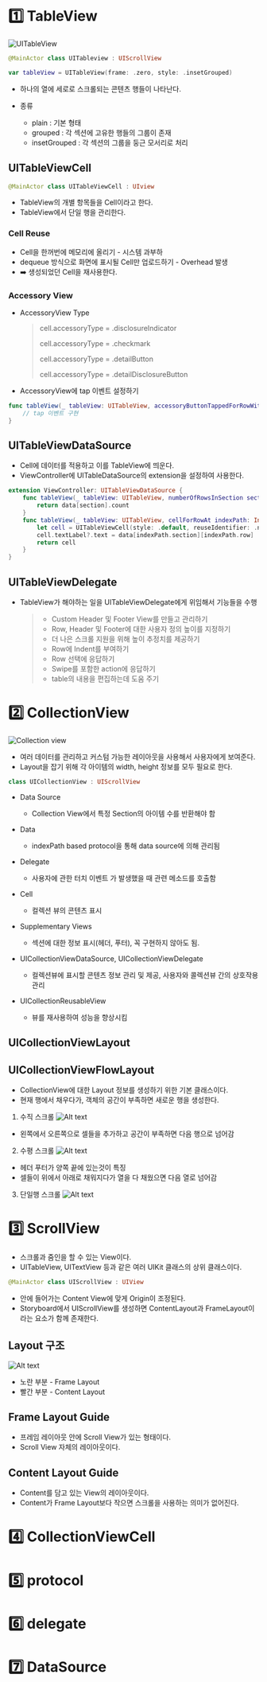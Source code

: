 # :one: TableView

![UITableView](image-10.png)

```swift
@MainActor class UITableview : UIScrollView
```

```swift
var tableView = UITableView(frame: .zero, style: .insetGrouped)
```

- 하나의 열에 세로로 스크롤되는 콘텐츠 행들이 나타난다.

- 종류
  - plain : 기본 형태
  - grouped : 각 섹션에 고유한 행들의 그룹이 존재
  - insetGrouped : 각 섹션의 그룹을 둥근 모서리로 처리

## UITableViewCell

```swift
@MainActor class UITableViewCell : UIview
```

- TableView의 개별 항목들을 Cell이라고 한다.
- TableView에서 단일 행을 관리한다.

### Cell Reuse

- Cell을 한꺼번에 메모리에 올리기 - 시스템 과부하
- dequeue 방식으로 화면에 표시될 Cell만 업로드하기 - Overhead 발생
- ➡️ 생성되었던 Cell을 재사용한다.

### Accessory View

- AccessoryView Type

  > cell.accessoryType = .disclosureIndicator
  >
  > cell.accessoryType = .checkmark
  >
  > cell.accessoryType = .detailButton
  >
  > cell.accessoryType = .detailDisclosureButton

- AccessoryView에 tap 이벤트 설정하기

```swift
func tableView(_ tableView: UITableView, accessoryButtonTappedForRowWith indexPath: IndexPath) {
    // tap 이벤트 구현
}
```

## UITableViewDataSource

- Cell에 데이터를 적용하고 이를 TableView에 띄운다.
- ViewController에 UITableDataSource의 extension을 설정하여 사용한다.

```swift
extension ViewController: UITableViewDataSource {
    func tableView(_ tableView: UITableView, numberOfRowsInSection section: Int) -> Int {
        return data[section].count
    }
    func tableView(_ tableView: UITableView, cellForRowAt indexPath: IndexPath) -> UITableViewCell {
        let cell = UITableViewCell(style: .default, reuseIdentifier: .none)
        cell.textLabel?.text = data[indexPath.section][indexPath.row]
        return cell
    }
}
```

## UITableViewDelegate

- TableView가 해야하는 일을 UITableViewDelegate에게 위임해서 기능들을 수행
  > - Custom Header 및 Footer View를 만들고 관리하기
  > - Row, Header 및 Footer에 대한 사용자 정의 높이를 지정하기
  > - 더 나은 스크롤 지원을 위해 높이 추정치를 제공하기
  > - Row에 Indent를 부여하기
  > - Row 선택에 응답하기
  > - Swipe를 포함한 action에 응답하기
  > - table의 내용을 편집하는데 도움 주기

# :two: CollectionView

![Collection view](image-11.png)

- 여러 데이터를 관리하고 커스텀 가능한 레이아웃을 사용해서 사용자에게 보여준다.
- Layout을 잡기 위해 각 아이템의 width, height 정보를 모두 필요로 한다.

```swift
class UICollectionView : UIScrollView
```

- Data Source
  - Collection View에서 특정 Section의 아이템 수를 반환해야 함
- Data
  - indexPath based protocol을 통해 data source에 의해 관리됨
- Delegate
  - 사용자에 관한 터치 이벤트 가 발생했을 때 관련 메소드를 호출함
- Cell

  - 컬렉션 뷰의 콘텐츠 표시

- Supplementary Views

  - 섹션에 대한 정보 표시(헤더, 푸터), 꼭 구현하지 않아도 됨.

- UICollectionViewDataSource, UICollectionViewDelegate

  - 컬렉션뷰에 표시할 콘텐츠 정보 관리 및 제공, 사용자와 콜렉션뷰 간의 상호작용 관리

- UICollectionReusableView
  - 뷰를 재사용하여 성능을 향상시킴

## UICollectionViewLayout

## UICollectionViewFlowLayout

- CollectionView에 대한 Layout 정보를 생성하기 위한 기본 클래스이다.
- 현재 행에서 채우다가, 객체의 공간이 부족하면 새로운 행을 생성한다.

1. 수직 스크롤
   ![Alt text](image-12.png)

- 왼쪽에서 오른쪽으로 셀들을 추가하고 공간이 부족하면 다음 행으로 넘어감

2. 수평 스크롤
   ![Alt text](image-13.png)

- 헤더 푸터가 양쪽 끝에 있는것이 특징
- 셀들이 위에서 아래로 채워지다가 열을 다 채웠으면 다음 열로 넘어감

3. 단일행 스크롤
   ![Alt text](image-14.png)

# :three: ScrollView

- 스크롤과 줌인을 할 수 있는 View이다.
- UITableView, UITextView 등과 같은 여러 UIKit 클래스의 상위 클래스이다.

```swift
@MainActor class UIScrollView : UIView
```

- 안에 들어가는 Content View에 맞게 Origin이 조정된다.
- Storyboard에서 UIScrollView를 생성하면 ContentLayout과 FrameLayout이라는 요소가 함께 존재한다.

## Layout 구조

![Alt text](image-16.png)

- 노란 부분 - Frame Layout
- 빨간 부분 - Content Layout

## Frame Layout Guide

- 프레임 레이아웃 안에 Scroll View가 있는 형태이다.
- Scroll View 자체의 레이아웃이다.

## Content Layout Guide

- Content를 담고 있는 View의 레이아웃이다.
- Content가 Frame Layout보다 작으면 스크롤을 사용하는 의미가 없어진다.

# :four: CollectionViewCell

# :five: protocol

# :six: delegate

# :seven: DataSource
